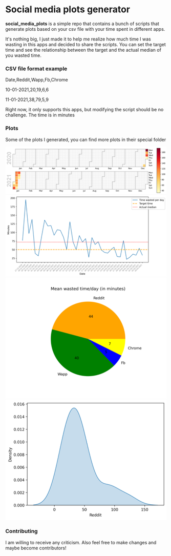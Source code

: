 # Social media plots generator

**social_media_plots** is a simple repo that contains a bunch of scripts that generate plots based on your csv file with your time spent in different apps.

It's nothing big, I just made it to help me realize how much time I was wasting in this apps and decided to share the scripts.
You can set the target time and see the relationship between the target and the actual median of you wasted time.

### CSV file format example

Date,Reddit,Wapp,Fb,Chrome

10-01-2021,20,19,6,6

11-01-2021,38,79,5,9


Right now, it only supports this apps, but modifying the script should be no challenge. The time is in minutes

### Plots
Some of the plots I generated, you can find more plots in their special folder

[![screenshot](https://github.com/Kira060200/social_media_plots/blob/main/plots/cal_heatmap.png)](https://github.com/Kira060200/social_media_plots/blob/main/plots/cal_heatmap.png)
[![screenshot](https://github.com/Kira060200/social_media_plots/blob/main/plots/total_wasted_time.png)](https://github.com/Kira060200/social_media_plots/blob/main/plots/total_wasted_time.png)
[![screenshot](https://github.com/Kira060200/social_media_plots/blob/main/plots/average_wasted_time.png)](https://github.com/Kira060200/social_media_plots/blob/main/plots/average_wasted_time.png)
[![screenshot](https://github.com/Kira060200/social_media_plots/blob/main/plots/Reddit.png)](https://github.com/Kira060200/social_media_plots/blob/main/plots/Reddit.png)


### Contributing

I am willing to receive any criticism. Also feel free to make changes and maybe become contributors!
